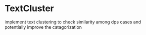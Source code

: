 # TextCluster
implement text clustering to check similarity among dps cases and potentially improve the catagorization
